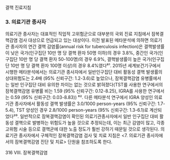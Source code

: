 결핵 진료지침

### 3. 의료기관 종사자

의료기관 종사자는 대표적인 직업적 고위험군으로 대부분의 국외 진료 지침에서 잠복결핵감염 검사 대상으로 언급되고 있는 대상이다. 이전 발표된 메타분석에 의하면 의료기관 종사자의 연간 결핵 감염률(annual risk for tuberculosis infection)은 결핵발생률이 낮은 국가(인구집단 10만 명 당 결핵 환자 50명 이하)의 경우 3.8%, 중간인 국가(인구집단 10만 명 당 결핵 환자 50-100명)의 경우 6.9%, 결핵발생률이 높은 국가(인구집단 10만 명 당 결핵 환자 100명 이상)의 경우 8.4%였다⁶¹. 2015년 세계보건기구에서 시행한 메타분석에서는 의료기관 종사자에서 일반인구집단 대비 활동성 결핵 발생률의 상대위험도는 2.4배 (95% 신뢰구간: 1.2-3.6)로 높았으나, 잠복결핵감염 유병률에서는 일반 인구집단 대비 유의한 차이는 없는 것으로 밝혀졌다(TST를 사용한 연구에서의 잠복결핵감염 유병률 비는 1.59 (95% 신뢰구간: 0.12-8.25), IGRA를 사용한 연구에서는 0.59 (95% 신뢰구간: 0.03-8.83)) ⁶². 다른 메타분석 연구에서 IGRA 양성인 의료기관 종사자에서 활동성 결핵 발생률은 3.0/1000 person-years (95% 신뢰구간: 1.7-5.4), TST 양성인 경우 2.8/1000 person-years (95% 신뢰구간: 1.3-6.1)로 계산되었다²⁰. 일반적으로 잠복결핵감염이 확인된 의료기관종사자에서 일반 인구집단 대비 활동성 결핵으로 발병하는 위험도가 높을 것으로 추정되는데, 이는 최근 감염이 많고, 각종 고위험 시술 등으로 결핵균에 대한 노출 정도가 훨씬 강하기 때문일 것으로 생각된다. 의료기관 종사자에서 구체적인 잠복결핵감염 검사 및 치료 지침은 <7. 의료기관 종사자에서의 잠복결핵감염 진단 및 치료> 단원을 참조하도록 한다.

<PAGE>316
Ⅷ. 잠복결핵감염